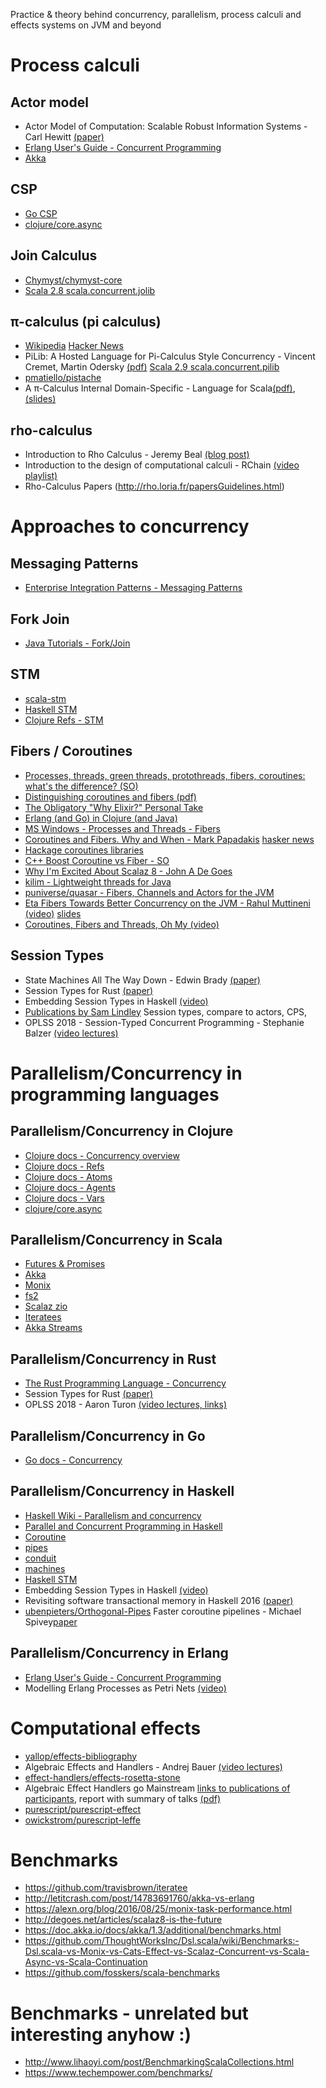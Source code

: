 Practice & theory behind concurrency, parallelism, process calculi and effects systems on JVM and beyond



# Process calculi

## Actor model
* Actor Model of Computation: Scalable Robust Information Systems - Carl Hewitt [(paper)](https://arxiv.org/abs/1008.1459)
* [Erlang User's Guide - Concurrent Programming](http://erlang.org/doc/getting_started/conc_prog.html)
* [Akka](https://akka.io/)

## CSP
* [Go CSP](https://godoc.org/github.com/thomas11/csp)
* [clojure/core.async](https://github.com/clojure/core.async)

## Join Calculus
* [Chymyst/chymyst-core](https://github.com/Chymyst/chymyst-core)
* [Scala 2.8 scala.concurrent.jolib](https://github.com/scala/legacy-svn-scala/blob/2.8.x-opening/src/library/scala/concurrent/jolib.scala)

## π-calculus (pi calculus)
* [Wikipedia](https://en.wikipedia.org/wiki/%CE%A0-calculus) [Hacker News](https://news.ycombinator.com/item?id=6908837)
* PiLib: A Hosted Language for Pi-Calculus Style
Concurrency - Vincent Cremet, Martin Odersky [(pdf)](http://lampwww.epfl.ch/~cremet/publications/pilib.pdf) [Scala 2.9 scala.concurrent.pilib](https://github.com/scala/legacy-svn-scala/blob/2.9.x-opening/src/library/scala/concurrent/pilib.scala)
* [pmatiello/pistache](https://github.com/pmatiello/pistache)
* A π-Calculus Internal Domain-Specific - Language for Scala[(pdf)](https://www.ime.usp.br/~cef/mac499-10/monografias/pedromatiello/pistache-monograph/monograph.pdf), [(slides)](https://www.slideshare.net/pmatiello/pistache-sbmf)

## rho-calculus
* Introduction to Rho Calculus -  Jeremy Beal [(blog post)](https://blog.rchain.coop/blog/2018/07/17/intro-rho-calc/)
* Introduction to the design of computational calculi - RChain [(video playlist)](https://www.youtube.com/watch?v=50z-TP0_HEA&list=PLf2bbiic5ZjD3q67melAFj8UWUFZy4PKP)
* Rho-Calculus Papers (http://rho.loria.fr/papersGuidelines.html)



# Approaches to concurrency

## Messaging Patterns
* [Enterprise Integration Patterns - Messaging Patterns](https://www.enterpriseintegrationpatterns.com/patterns/messaging/index.html)

## Fork Join
* [Java Tutorials - Fork/Join](https://docs.oracle.com/javase/tutorial/essential/concurrency/forkjoin.html)

## STM
* [scala-stm](https://nbronson.github.io/scala-stm/)
* [Haskell STM](http://hackage.haskell.org/package/stm)
* [Clojure Refs - STM](https://clojure.org/reference/refs)

## Fibers / Coroutines
* [Processes, threads, green threads, protothreads, fibers, coroutines: what's the difference? (SO)](https://stackoverflow.com/questions/3324643/processes-threads-green-threads-protothreads-fibers-coroutines-whats-the)
* [Distinguishing coroutines and fibers (pdf)](http://www.open-std.org/jtc1/sc22/wg21/docs/papers/2014/n4024.pdf)
* [The Obligatory "Why Elixir?" Personal Take](http://www.akitaonrails.com/2015/12/01/the-obligatory-why-elixir-personal-take#coroutines)
* [Erlang (and Go) in Clojure (and Java)](http://blog.paralleluniverse.co/2013/05/02/quasar-pulsar/)
* [MS Windows - Processes and Threads - Fibers](https://docs.microsoft.com/en-gb/windows/desktop/ProcThread/fibers)
* [Coroutines and Fibers. Why and When - Mark Papadakis](https://medium.com/software-development-2/coroutines-and-fibers-why-and-when-5798f08464fd) [hasker news](https://news.ycombinator.com/item?id=10908147)
* [Hackage coroutines libraries](http://hackage.haskell.org/packages/search?terms=coroutines)
* [C++ Boost Coroutine vs Fiber - SO](https://stackoverflow.com/questions/44521178/what-is-the-difference-between-coroutine-coroutine2-and-fiber)
* [Why I'm Excited About Scalaz 8 - John A De Goes](http://degoes.net/articles/scalaz8-is-the-future)
* [kilim - Lightweight threads for Java](https://github.com/kilim/kilim)
* [puniverse/quasar - Fibers, Channels and Actors for the JVM](https://github.com/puniverse/quasar)
* [Eta Fibers Towards Better Concurrency on the JVM - Rahul Muttineni (video)](https://www.youtube.com/watch?v=ZuJg2cfmSmw) [slides](https://rahulmutt.github.io/slides/fuconf17-eta-fibers/slides.html#1)
* [Coroutines, Fibers and Threads, Oh My (video)](https://www.youtube.com/watch?v=S6JpbmeuzNg)

## Session Types
* State Machines All The Way Down - Edwin Brady [(paper)](https://www.idris-lang.org/drafts/sms.pdf)
* Session Types for Rust [(paper)](http://munksgaard.me/papers/laumann-munksgaard-larsen.pdf)
* Embedding Session Types in Haskell [(video)](https://www.youtube.com/watch?v=rweCcOTfgWs)
* [Publications by Sam Lindley](http://homepages.inf.ed.ac.uk/slindley/) Session types, compare to actors, CPS,
* OPLSS 2018 - Session-Typed Concurrent Programming - Stephanie Balzer [(video lectures)](https://www.cs.uoregon.edu/research/summerschool/summer18/topics.php#Balzer)

# Parallelism/Concurrency in programming languages

## Parallelism/Concurrency in Clojure
* [Clojure docs - Concurrency overview](https://clojure.org/about/concurrent_programming)
* [Clojure docs - Refs](https://clojure.org/reference/refs)
* [Clojure docs - Atoms](https://clojure.org/reference/atoms)
* [Clojure docs - Agents](https://clojure.org/reference/agents)
* [Clojure docs - Vars](https://clojure.org/reference/vars)
* [clojure/core.async](https://github.com/clojure/core.async)

## Parallelism/Concurrency in Scala
* [Futures & Promises](https://docs.scala-lang.org/overviews/core/futures.html)
* [Akka](https://akka.io/)
* [Monix](https://monix.io/)
* [fs2](https://fs2.io/)
* [Scalaz zio](https://github.com/scalaz/scalaz-zio)
* [Iteratees](https://github.com/travisbrown/iteratee)
* [Akka Streams](https://doc.akka.io/docs/akka/current/stream/index.html)

## Parallelism/Concurrency in Rust
* [The Rust Programming Language - Concurrency](https://doc.rust-lang.org/book/ch16-00-concurrency.html)
* Session Types for Rust [(paper)](http://munksgaard.me/papers/laumann-munksgaard-larsen.pdf)
* OPLSS 2018 - Aaron Turon [(video lectures, links)](https://www.cs.uoregon.edu/research/summerschool/summer18/topics.php#Turon)

## Parallelism/Concurrency in Go
* [Go docs - Concurrency](https://golang.org/doc/effective_go.html#concurrency)

## Parallelism/Concurrency in Haskell
* [Haskell Wiki - Parallelism and concurrency](https://wiki.haskell.org/Research_papers/Parallelism_and_concurrency)
* [Parallel and Concurrent Programming in Haskell](https://simonmar.github.io/pages/pcph.html)
* [Coroutine](http://hackage.haskell.org/package/Coroutine)
* [pipes](http://hackage.haskell.org/package/pipes)
* [conduit](http://hackage.haskell.org/package/conduit)
* [machines](http://hackage.haskell.org/package/machines)
* [Haskell STM](http://hackage.haskell.org/package/stm)
* Embedding Session Types in Haskell [(video)](https://www.youtube.com/watch?v=rweCcOTfgWs)
* Revisiting software transactional memory in Haskell 2016 [(paper)](https://dl.acm.org/citation.cfm?id=2976020)
* [ubenpieters/Orthogonal-Pipes](https://github.com/rubenpieters/Orthogonal-Pipes) Faster coroutine pipelines - Michael Spivey[paper](https://dl.acm.org/citation.cfm?doid=3136534.3110249)

## Parallelism/Concurrency in Erlang
* [Erlang User's Guide - Concurrent Programming](http://erlang.org/doc/getting_started/conc_prog.html)
* Modelling Erlang Processes as Petri Nets [(video)](https://www.youtube.com/watch?v=Gzl5dBNxD6Q)


# Computational effects
* [yallop/effects-bibliography](https://github.com/yallop/effects-bibliography)
* Algebraic Effects and Handlers - Andrej Bauer [(video lectures)](https://www.cs.uoregon.edu/research/summerschool/summer18/topics.php#Bauer)
* [effect-handlers/effects-rosetta-stone](https://github.com/effect-handlers/effects-rosetta-stone)
* Algebraic Effect Handlers go Mainstream [links to publications of participants](https://www.dagstuhl.de/program/calendar/partlist/?semnr=18172&SUOG), report with summary of talks [(pdf)](http://drops.dagstuhl.de/opus/volltexte/2018/9762/pdf/dagrep_v008_i004_p104_18172.pdf)
* [purescript/purescript-effect](https://github.com/purescript/purescript-effect)
* [owickstrom/purescript-leffe](https://github.com/owickstrom/purescript-leffe)


# Benchmarks
* https://github.com/travisbrown/iteratee
* http://letitcrash.com/post/14783691760/akka-vs-erlang
* https://alexn.org/blog/2016/08/25/monix-task-performance.html
* http://degoes.net/articles/scalaz8-is-the-future
* https://doc.akka.io/docs/akka/1.3/additional/benchmarks.html
* https://github.com/ThoughtWorksInc/Dsl.scala/wiki/Benchmarks:-Dsl.scala-vs-Monix-vs-Cats-Effect-vs-Scalaz-Concurrent-vs-Scala-Async-vs-Scala-Continuation
* https://github.com/fosskers/scala-benchmarks



# Benchmarks - unrelated but interesting anyhow :)
* http://www.lihaoyi.com/post/BenchmarkingScalaCollections.html
* https://www.techempower.com/benchmarks/
